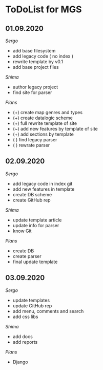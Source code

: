  
# ToDoList for MGS


## 01.09.2020

*Sergo*

- add base filesystem
- add legacy code ( no index )
- rewrite template by v0.1
- add base project files

*Shima*

- author legacy project
- find site for parser

*Plans*

- (+) create map genres and types
- (+) create datalogic scheme
- (+) full rewrite template of site
- (~) add new features by template of site
- (+) add sections by template
- ( ) find legacy parser
- ( ) rewrate parser

## 02.09.2020

*Sergo*

- add legacy code in index git
- add new features in template
- create DB scheme
- create GitHub rep

*Shima*

- update template article
- update info for parser
- know Git

*Plans*

- create DB
- create parser
- final update template

## 03.09.2020

*Sergo*

- update templates
- update GitHub rep
- add menu, comments and search
- add css libs

*Shima*

- add docs
- add reports

*Plans*

- Django
